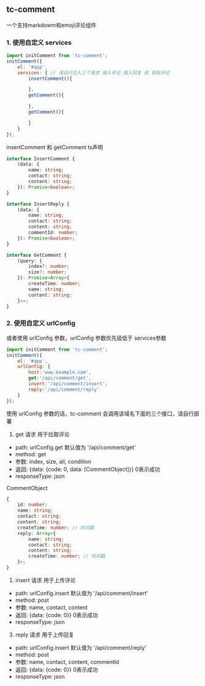 ## tc-comment

一个支持markdowm和emoji评论组件

### 1. 使用自定义 services

```js
import initComment from 'tc-comment';
initComment({
    el: '#app',
    services: { // 请自行注入三个请求 插入评论 插入回复 和 获取评论
        insertComment(){

        },
        getComment(){

        },
        getComment(){

        }
    }
});
```

insertComment 和 getComment ts声明

```ts
interface InsertComment {
    (data: {
        name: string;
        contact: string;
        content: string;
    }): Promise<boolean>;
}

interface InsertReply {
    (data: {
        name: string;
        contact: string;
        content: string;
        commentId: number;
    }): Promise<boolean>;
}

interface GetComment {
    (query: {
        index?: number;
        size?: number;
    }): Promise<Array<{
        createTime: number;
        name: string;
        content: string;
    }>>;
}
```

### 2. 使用自定义 urlConfig

或者使用 urlConfig 参数，urlConfig 参数优先级低于 services参数

```js
import initComment from 'tc-comment';
initComment({
    el: '#app',
    urlConfig: {
        host:'www.example.com',
        get:'/api/comment/get',
        insert:'/api/comment/insert',
        reply:'/api/comment/reply'
    }
});
```

使用 urlConfig 参数的话，tc-comment 会调用该域名下面的三个接口，请自行部署

1. get 请求 用于拉取评论

- path: urlConfig.get 默认值为 '/api/comment/get'
- method: get
- 参数: index, size, all, condition
- 返回: {data: {code: 0, data: [CommentObject]}} 0表示成功
- responseType: json

CommentObject

```ts
{
    id: number;
    name: string;
    contact: string;
    content: string;
    createTime: number; // 时间戳
    reply: Array<{
        name: string;
        contact: string;
        content: string;
        createTime: number; // 时间戳
    }>;
}
```

1. insert 请求 用于上传评论

- path: urlConfig.insert 默认值为 '/api/comment/insert'
- method: post
- 参数: name, contact, content
- 返回: {data: {code: 0}} 0表示成功
- responseType: json

3. reply 请求 用于上传回复

- path: urlConfig.insert 默认值为 '/api/comment/reply'
- method: post
- 参数: name, contact, content, commentId
- 返回: {data: {code: 0}} 0表示成功
- responseType: json
